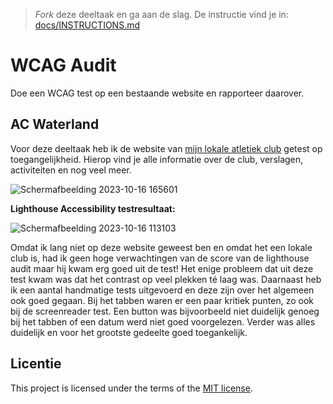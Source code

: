 > _Fork_ deze deeltaak en ga aan de slag. De instructie vind je in: [docs/INSTRUCTIONS.md](https://github.com/fdnd-task/all-human-wcag-audit/blob/main/docs/INSTRUCTIONS.md)

# WCAG Audit 

Doe een WCAG test op een bestaande website en rapporteer daarover.

## AC Waterland

Voor deze deeltaak heb ik de website van [mijn lokale atletiek club](https://www.acwaterland.nl/) getest op toegangelijkheid.
Hierop vind je alle informatie over de club, verslagen, activiteiten en nog veel meer.

![Schermafbeelding 2023-10-16 165601](https://github.com/Annevd/all-human-wcag-audit/assets/144004647/3712cca8-13f1-4d09-a9b0-beb315b627f2)


**Lighthouse Accessibility testresultaat:**

![Schermafbeelding 2023-10-16 113103](https://github.com/Annevd/all-human-wcag-audit/assets/144004647/1156ec7d-0032-4990-99cc-d8e14e09948a)

Omdat ik lang niet op deze website geweest ben en omdat het een lokale club is, had ik geen hoge verwachtingen van de score van de lighthouse audit maar hij kwam erg goed uit de test! Het enige probleem dat uit deze test kwam was dat het contrast op veel plekken té laag was. Daarnaast heb ik een aantal handmatige tests uitgevoerd en deze zijn over het algemeen ook goed gegaan. Bij het tabben waren er een paar kritiek punten, zo ook bij de screenreader test. Een button was bijvoorbeeld niet duidelijk genoeg bij het tabben of een datum werd niet goed voorgelezen. Verder was alles duidelijk en voor het grootste gedeelte goed toegankelijk.

## Licentie

This project is licensed under the terms of the [MIT license](./LICENSE).
